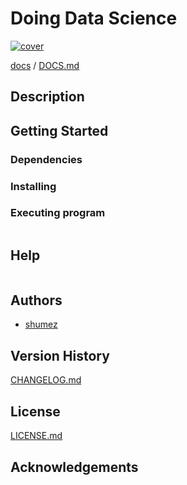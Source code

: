 <!--
Filename: 	README.md
Project: 	/Users/shume/Developer/DataScience/DoingDataScience
Author: 	shumez <https://github.com/shumez>
Created: 	2019-03-29 12:32:7
Modified: 	2019-03-29 12:33:31
-----
Copyright (c) 2019 shumez
-->

# Doing Data Science

[![cover](img/)][img]


[docs] / [DOCS.md]


## Description


## Getting Started



### Dependencies



### Installing



### Executing program

```
```

## Help

```
```

## Authors

* [shumez]

## Version History

[CHANGELOG.md]

## License

[LICENSE.md]


## Acknowledgements


<!-- ------------------------------- -->
[shumez]: shumez
[img]: img/
[DOCS.md]: docs/DOCS.md
[docs]: docs/
[CHANGELOG.md]: CHANGELOG.md
[LICENSE.md]: LICENSE.md
